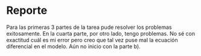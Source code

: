 # Reporte

Para las primeras 3 partes de la tarea pude resolver los problemas exitosamente. En la cuarta parte, por otro lado, tengo problemas. No sé con exactitud cuál es mi error pero creo que tal vez puse mal la ecuación diferencial en el modelo. Aún no inicio con la parte b).
